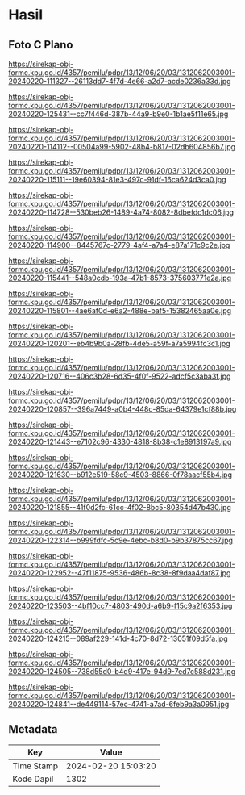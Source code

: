 # Hasil

## Foto C Plano

https://sirekap-obj-formc.kpu.go.id/4357/pemilu/pdpr/13/12/06/20/03/1312062003001-20240220-111327--26113dd7-4f7d-4e66-a2d7-acde0236a33d.jpg

https://sirekap-obj-formc.kpu.go.id/4357/pemilu/pdpr/13/12/06/20/03/1312062003001-20240220-125431--cc7f446d-387b-44a9-b9e0-1b1ae5f11e65.jpg

https://sirekap-obj-formc.kpu.go.id/4357/pemilu/pdpr/13/12/06/20/03/1312062003001-20240220-114112--00504a99-5902-48b4-b817-02db604856b7.jpg

https://sirekap-obj-formc.kpu.go.id/4357/pemilu/pdpr/13/12/06/20/03/1312062003001-20240220-115111--19e60394-81e3-497c-91df-16ca624d3ca0.jpg

https://sirekap-obj-formc.kpu.go.id/4357/pemilu/pdpr/13/12/06/20/03/1312062003001-20240220-114728--530beb26-1489-4a74-8082-8dbefdc1dc06.jpg

https://sirekap-obj-formc.kpu.go.id/4357/pemilu/pdpr/13/12/06/20/03/1312062003001-20240220-114900--8445767c-2779-4af4-a7a4-e87a171c9c2e.jpg

https://sirekap-obj-formc.kpu.go.id/4357/pemilu/pdpr/13/12/06/20/03/1312062003001-20240220-115441--548a0cdb-193a-47b1-8573-375603771e2a.jpg

https://sirekap-obj-formc.kpu.go.id/4357/pemilu/pdpr/13/12/06/20/03/1312062003001-20240220-115801--4ae6af0d-e6a2-488e-baf5-15382465aa0e.jpg

https://sirekap-obj-formc.kpu.go.id/4357/pemilu/pdpr/13/12/06/20/03/1312062003001-20240220-120201--eb4b9b0a-28fb-4de5-a59f-a7a5994fc3c1.jpg

https://sirekap-obj-formc.kpu.go.id/4357/pemilu/pdpr/13/12/06/20/03/1312062003001-20240220-120716--406c3b28-6d35-4f0f-9522-adcf5c3aba3f.jpg

https://sirekap-obj-formc.kpu.go.id/4357/pemilu/pdpr/13/12/06/20/03/1312062003001-20240220-120857--396a7449-a0b4-448c-85da-64379e1cf88b.jpg

https://sirekap-obj-formc.kpu.go.id/4357/pemilu/pdpr/13/12/06/20/03/1312062003001-20240220-121443--e7102c96-4330-4818-8b38-c1e8913197a9.jpg

https://sirekap-obj-formc.kpu.go.id/4357/pemilu/pdpr/13/12/06/20/03/1312062003001-20240220-121630--b912e519-58c9-4503-8866-0f78aacf55b4.jpg

https://sirekap-obj-formc.kpu.go.id/4357/pemilu/pdpr/13/12/06/20/03/1312062003001-20240220-121855--41f0d2fc-61cc-4f02-8bc5-80354d47b430.jpg

https://sirekap-obj-formc.kpu.go.id/4357/pemilu/pdpr/13/12/06/20/03/1312062003001-20240220-122314--b999fdfc-5c9e-4ebc-b8d0-b9b37875cc67.jpg

https://sirekap-obj-formc.kpu.go.id/4357/pemilu/pdpr/13/12/06/20/03/1312062003001-20240220-122952--47f11875-9536-486b-8c38-8f9daa4daf87.jpg

https://sirekap-obj-formc.kpu.go.id/4357/pemilu/pdpr/13/12/06/20/03/1312062003001-20240220-123503--4bf10cc7-4803-490d-a6b9-f15c9a2f6353.jpg

https://sirekap-obj-formc.kpu.go.id/4357/pemilu/pdpr/13/12/06/20/03/1312062003001-20240220-124215--089af229-141d-4c70-8d72-13051f09d5fa.jpg

https://sirekap-obj-formc.kpu.go.id/4357/pemilu/pdpr/13/12/06/20/03/1312062003001-20240220-124505--738d55d0-b4d9-417e-94d9-7ed7c588d231.jpg

https://sirekap-obj-formc.kpu.go.id/4357/pemilu/pdpr/13/12/06/20/03/1312062003001-20240220-124841--de449114-57ec-4741-a7ad-6feb9a3a0951.jpg


## Metadata

| Key        | Value               |
| ---------- | ------------------- |
| Time Stamp | 2024-02-20 15:03:20 |
| Kode Dapil | 1302                |



